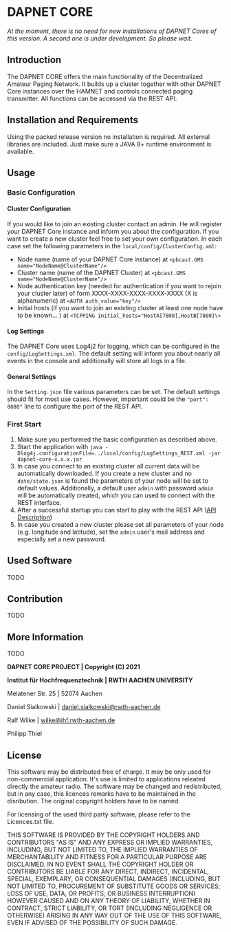# DAPNET CORE
_At the moment, there is no need for new installations of DAPNET Cores of this version. A second one is under development. So please wait._

## Introduction
The DAPNET CORE offers the main functionality of the Decentralized Amateur Paging Network.
It builds up a cluster together with other DAPNET Core instances over the HAMNET and
controls connected paging transmitter. All functions can be accessed via the REST API.

## Installation and Requirements
Using the packed release version no installation is required. All external libraries are
included. Just make sure a JAVA 8+ runtime environment is available.


## Usage
### Basic Configuration
#### Cluster Configuration
If you would like to join an existing cluster contact an admin. He will register your
DAPNET Core instance and inform you about the configuration. If you want to create a new
cluster feel free to set your own configuration. In each case set the following parameters
in the `local/config/ClusterConfig.xml`:

* Node name (name of your DAPNET Core instance) at
  `<pbcast.GMS name="NodeName@ClusterName"/>`
* Cluster name (name of the DAPNET Cluster) at `<pbcast.GMS name="NodeName@ClusterName"/>`
* Node authentication key (needed for authentication if you want to rejoin your cluster
  later) of form XXXX-XXXX-XXXX-XXXX-XXXX (X is alphanumeric) at
  `<AUTH auth_value="key"/>`
* Initial hosts (if you want to join an existing cluster at least one node have to be
  known... ) at `<TCPPING initial_hosts="HostA[7800],HostB[7800]\>`

#### Log Settings
The DAPNET Core uses Log4j2 for logging, which can be configured in the
`config/LogSettings.xml`. The default setting will inform you about nearly all events in
the console and additionally will store all logs in a file.

#### General Settings
In the `Setting.json` file various parameters can be set. The default settings should fit
for most use cases. However, important could be the `"port": 8080"` line to configure the
port of the REST API.

### First Start
1. Make sure you performed the basic configuration as described above.
2. Start the application with `java -Dlog4j.configurationFile=../local/config/LogSettings_REST.xml -jar dapnet-core-x.x.x.jar`
3. In case you connect to an existing cluster all current data will be automatically
   downloaded. If you create a new cluster and no `date/state.json` is found the
   parameters of your node will be set to default values. Additionally, a default user
   `admin` with password `admin` will be automatically created, which you can used to
   connect with the REST interface.
4. After a successful startup you can start to play with the REST API
   ([API Description](https://github.com/DecentralizedAmateurPagingNetwork/Core/wiki/Beschreibung-der-REST-API))
5. In case you created a new cluster please set all parameters of your node (e.g.
   longitude and latitude), set the `admin` user's mail address and especially set a new
   password.

## Used Software
TODO

## Contribution
TODO

## More Information
TODO

**DAPNET CORE PROJECT | Copyright (C) 2021**

**Institut für Hochfrequenztechnik | RWTH AACHEN UNIVERSITY**

Melatener Str. 25 | 52074 Aachen

Daniel Sialkowski | daniel.sialkowski@rwth-aachen.de

Ralf Wilke | wilke@ihf.rwth-aachen.de

Philipp Thiel

## License ##
This software may be distributed free of charge. It may be only used for non-commercial
application. It's use is limited to applications releated directly the amateur radio.
The software may be changed and redistributed, but in any case, this licences remarks
have to be maintained in the disribution. The original copyright holders have to be named.

For licensing of the used third party software, please refer to the Licences.txt file.

THIS SOFTWARE IS PROVIDED BY THE COPYRIGHT HOLDERS AND CONTRIBUTORS "AS IS"
AND ANY EXPRESS OR IMPLIED WARRANTIES, INCLUDING, BUT NOT LIMITED TO, THE
IMPLIED WARRANTIES OF MERCHANTABILITY AND FITNESS FOR A PARTICULAR PURPOSE
ARE DISCLAIMED. IN NO EVENT SHALL THE COPYRIGHT HOLDER OR CONTRIBUTORS BE
LIABLE FOR ANY DIRECT, INDIRECT, INCIDENTAL, SPECIAL, EXEMPLARY, OR
CONSEQUENTIAL DAMAGES (INCLUDING, BUT NOT LIMITED TO, PROCUREMENT OF
SUBSTITUTE GOODS OR SERVICES; LOSS OF USE, DATA, OR PROFITS; OR BUSINESS
INTERRUPTION) HOWEVER CAUSED AND ON ANY THEORY OF LIABILITY, WHETHER IN
CONTRACT, STRICT LIABILITY, OR TORT (INCLUDING NEGLIGENCE OR OTHERWISE)
ARISING IN ANY WAY OUT OF THE USE OF THIS SOFTWARE, EVEN IF ADVISED OF THE
POSSIBILITY OF SUCH DAMAGE.
